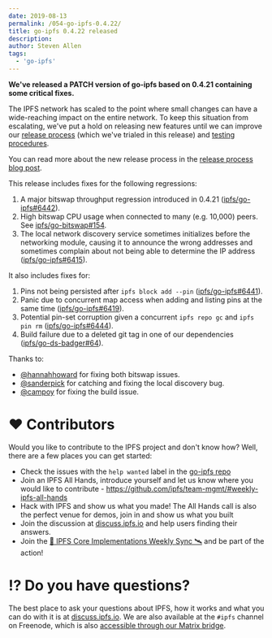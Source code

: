 ```yaml
---
date: 2019-08-13
permalink: /054-go-ipfs-0.4.22/
title: go-ipfs 0.4.22 released
description:
author: Steven Allen
tags:
  - 'go-ipfs'
---
```


**We've released a PATCH version of go-ipfs based on 0.4.21 containing some critical fixes.**

The IPFS network has scaled to the point where small changes can have a wide-reaching impact on the entire network. To keep this situation from escalating, we've put a hold on releasing new features until we can improve our [release process](https://github.com/ipfs/go-ipfs/blob/master/docs/releases.md) (which we've trialed in this release) and [testing procedures](https://github.com/ipfs/go-ipfs/issues/6483).

You can read more about the new release process in the [release process blog post](/blog/2019-08-14-ipfs-release-process/).

This release includes fixes for the following regressions:

1. A major bitswap throughput regression introduced in 0.4.21 ([ipfs/go-ipfs#6442](https://github.com/ipfs/go-ipfs/issues/6442)).
2. High bitswap CPU usage when connected to many (e.g. 10,000) peers. See [ipfs/go-bitswap#154](https://github.com/ipfs/go-bitswap/issues/154).
3. The local network discovery service sometimes initializes before the networking module, causing it to announce the wrong addresses and sometimes complain about not being able to determine the IP address ([ipfs/go-ipfs#6415](https://github.com/ipfs/go-ipfs/pull/6415)).

It also includes fixes for:

1. Pins not being persisted after `ipfs block add --pin` ([ipfs/go-ipfs#6441](https://github.com/ipfs/go-ipfs/pull/6441)).
2. Panic due to concurrent map access when adding and listing pins at the same time ([ipfs/go-ipfs#6419](https://github.com/ipfs/go-ipfs/pull/6419)).
3. Potential pin-set corruption given a concurrent `ipfs repo gc` and `ipfs pin rm` ([ipfs/go-ipfs#6444](https://github.com/ipfs/go-ipfs/pull/6444)).
4. Build failure due to a deleted git tag in one of our dependencies ([ipfs/go-ds-badger#64](https://github.com/ipfs/go-ds-badger/pull/65)).

Thanks to:

- [@hannahhoward](https://github.com/hannahhoward) for fixing both bitswap issues.
- [@sanderpick](https://github.com/sanderpick) for catching and fixing the local discovery bug.
- [@campoy](https://github.com/campoy) for fixing the build issue.

# ❤️ Contributors

Would you like to contribute to the IPFS project and don't know how? Well, there are a few places you can get started:

- Check the issues with the `help wanted` label in the [go-ipfs repo](https://github.com/ipfs/go-ipfs/issues?q=is%3Aopen+is%3Aissue+label%3A%22help+wanted%22)
- Join an IPFS All Hands, introduce yourself and let us know where you would like to contribute - https://github.com/ipfs/team-mgmt/#weekly-ipfs-all-hands
- Hack with IPFS and show us what you made! The All Hands call is also the perfect venue for demos, join in and show us what you built
- Join the discussion at [discuss.ipfs.io](https://discuss.ipfs.io/) and help users finding their answers.
- Join the [🚀 IPFS Core Implementations Weekly Sync 🛰](https://github.com/ipfs/team-mgmt/issues/992) and be part of the action!

# ⁉️ Do you have questions?

The best place to ask your questions about IPFS, how it works and what you can do with it is at [discuss.ipfs.io](http://discuss.ipfs.io). We are also available at the `#ipfs` channel on Freenode, which is also [accessible through our Matrix bridge](https://riot.im/app/#/room/#freenode_#ipfs:matrix.org).
